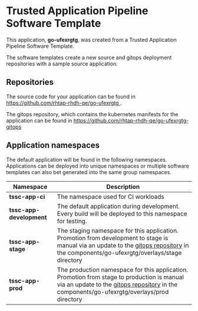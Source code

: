 # Trusted Application Pipeline Software Template

This application, **go-ufexrgtg**, was created from a Trusted Application Pipeline Software Template.

The software templates create a new source and gitops deployment repositories with a sample source application. 

## Repositories

The source code for your application can be found in [https://github.com/rhtap-rhdh-qe/go-ufexrgtg ](https://github.com/rhtap-rhdh-qe/go-ufexrgtg ).
 
The gitops repository, which contains the kubernetes manifests for the application can be found in 
[https://github.com/rhtap-rhdh-qe/go-ufexrgtg-gitops ](https://github.com/rhtap-rhdh-qe/go-ufexrgtg-gitops ) 

## Application namespaces 

The default application will be found in the following namespaces. Applications can be deployed into unique namespaces or multiple software templates can also bet generated into the same group namespaces.  

|  Namespace   |  Description   |  
| -------- | -------- |
| **tssc-app-ci** | The namespace used for CI workloads |
| **tssc-app-development** | The default application during development. Every build will be deployed to this namespace for testing. |
| **tssc-app-stage** | The staging namespace for this application. Promotion from development to stage is manual via an update to the [gitops repository](https://github.com/rhtap-rhdh-qe/go-ufexrgtg-gitops ) in the components/go-ufexrgtg/overlays/stage directory |
| **tssc-app-prod** | The production namespace for this application. Promotion from stage to production is manual via an update to the [gitops repository](https://github.com/rhtap-rhdh-qe/go-ufexrgtg-gitops ) in the components/go-ufexrgtg/overlays/prod directory |
